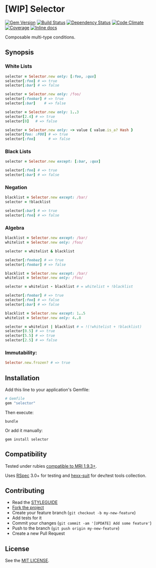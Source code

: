 [WIP] Selector
===============

[![Gem Version](https://img.shields.io/gem/v/selector.svg?style=flat)][gem]
[![Build Status](https://img.shields.io/travis/nepalez/selector/master.svg?style=flat)][travis]
[![Dependency Status](https://img.shields.io/gemnasium/nepalez/selector.svg?style=flat)][gemnasium]
[![Code Climate](https://img.shields.io/codeclimate/github/nepalez/selector.svg?style=flat)][codeclimate]
[![Coverage](https://img.shields.io/coveralls/nepalez/selector.svg?style=flat)][coveralls]
[![Inline docs](http://inch-ci.org/github/nepalez/selector.svg)][inch]

[codeclimate]: https://codeclimate.com/github/nepalez/selector
[coveralls]: https://coveralls.io/r/nepalez/selector
[gem]: https://rubygems.org/gems/selector
[gemnasium]: https://gemnasium.com/nepalez/selector
[travis]: https://travis-ci.org/nepalez/selector
[inch]: https://inch-ci.org/github/nepalez/selector

Composable multi-type conditions.

Synopsis
--------

### White Lists

```ruby
selector = Selector.new only: [:foo, :qux]
selector[:foo] # => true
selector[:bar] # => false

selector = Selector.new only: /foo/
selector[:foobar] # => true
selector[:bar]    # => false

selector = Selector.new only: 1..3
selector[2.4] # => true
selector[0]   # => false

selector = Selector.new only: -> value { value.is_a? Hash }
selector[foo: :FOO] # => true
selector[:foo]      # => false
```

### Black Lists

```ruby
selector = Selector.new except: [:bar, :qux]

selector[:foo] # => true
selector[:bar] # => false
```

### Negation

```ruby
blacklist = Selector.new except: /bar/
selector = !blacklist

selector[:bar] # => true
selector[:foo] # => false
```

### Algebra

```ruby
blacklist = Selector.new except: /bar/
whitelist = Selector.new only: /foo/

selector = whitelist & blacklist

selector[:foobaz] # => true
selector[:foobar] # => false
```

```ruby
blacklist = Selector.new except: /bar/
whitelist = Selector.new only: /foo/

selector = whitelist - blacklist # = whitelist + !blacklist

selector[:foobar] # => true
selector[:foo] # => false
selector[:bar] # => false
```

```ruby
blacklist = Selector.new except: 1..5
whitelist = Selector.new only: 4..8

selector = whitelist | blacklist # = !(!whitelist + !blacklist)
selector[0.5] # => true
selector[5.5] # => true
selector[2.5] # => false
```

### Immutability:

```ruby
Selector.new.frozen? # => true
```

Installation
------------

Add this line to your application's Gemfile:

```ruby
# Gemfile
gem "selector"
```

Then execute:

```
bundle
```

Or add it manually:

```
gem install selector
```

Compatibility
-------------

Tested under rubies [compatible to MRI 1.9.3+](.travis.yml).

Uses [RSpec] 3.0+ for testing and [hexx-suit] for dev/test tools collection.

[RSpec]: http://rspec.org
[hexx-suit]: https://github.com/nepalez/hexx-suit

Contributing
------------

* Read the [STYLEGUIDE](config/metrics/STYLEGUIDE)
* [Fork the project](https://github.com/nepalez/selector)
* Create your feature branch (`git checkout -b my-new-feature`)
* Add tests for it
* Commit your changes (`git commit -am '[UPDATE] Add some feature'`)
* Push to the branch (`git push origin my-new-feature`)
* Create a new Pull Request

License
-------

See the [MIT LICENSE](LICENSE).
